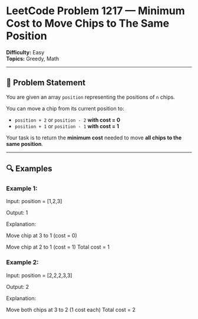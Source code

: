 # LeetCode Problem 1217 — Minimum Cost to Move Chips to The Same Position

**Difficulty:** Easy  
**Topics:** Greedy, Math

---

## 🧠 Problem Statement

You are given an array `position` representing the positions of `n` chips.

You can move a chip from its current position to:
- `position + 2` or `position - 2` **with cost = 0**
- `position + 1` or `position - 1` **with cost = 1**

Your task is to return the **minimum cost** needed to move **all chips to the same position**.

---

## 🔍 Examples

### Example 1:
Input: position = [1,2,3]

Output: 1

Explanation:

Move chip at 3 to 1 (cost = 0)

Move chip at 2 to 1 (cost = 1)
Total cost = 1


### Example 2:
Input: position = [2,2,2,3,3]

Output: 2

Explanation:

Move both chips at 3 to 2 (1 cost each)
Total cost = 2